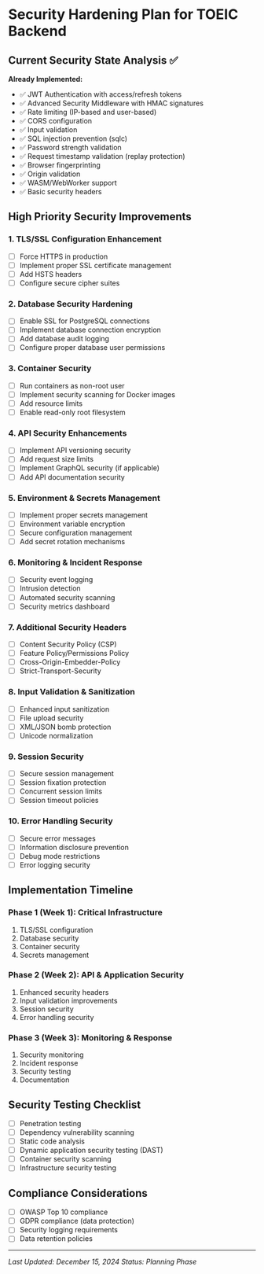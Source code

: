 # Security Hardening Plan for TOEIC Backend

## Current Security State Analysis ✅

**Already Implemented:**
- ✅ JWT Authentication with access/refresh tokens
- ✅ Advanced Security Middleware with HMAC signatures
- ✅ Rate limiting (IP-based and user-based)
- ✅ CORS configuration
- ✅ Input validation
- ✅ SQL injection prevention (sqlc)
- ✅ Password strength validation
- ✅ Request timestamp validation (replay protection)
- ✅ Browser fingerprinting
- ✅ Origin validation
- ✅ WASM/WebWorker support
- ✅ Basic security headers

## High Priority Security Improvements

### 1. TLS/SSL Configuration Enhancement
- [ ] Force HTTPS in production
- [ ] Implement proper SSL certificate management
- [ ] Add HSTS headers
- [ ] Configure secure cipher suites

### 2. Database Security Hardening
- [ ] Enable SSL for PostgreSQL connections
- [ ] Implement database connection encryption
- [ ] Add database audit logging
- [ ] Configure proper database user permissions

### 3. Container Security
- [ ] Run containers as non-root user
- [ ] Implement security scanning for Docker images
- [ ] Add resource limits
- [ ] Enable read-only root filesystem

### 4. API Security Enhancements
- [ ] Implement API versioning security
- [ ] Add request size limits
- [ ] Implement GraphQL security (if applicable)
- [ ] Add API documentation security

### 5. Environment & Secrets Management
- [ ] Implement proper secrets management
- [ ] Environment variable encryption
- [ ] Secure configuration management
- [ ] Add secret rotation mechanisms

### 6. Monitoring & Incident Response
- [ ] Security event logging
- [ ] Intrusion detection
- [ ] Automated security scanning
- [ ] Security metrics dashboard

### 7. Additional Security Headers
- [ ] Content Security Policy (CSP)
- [ ] Feature Policy/Permissions Policy
- [ ] Cross-Origin-Embedder-Policy
- [ ] Strict-Transport-Security

### 8. Input Validation & Sanitization
- [ ] Enhanced input sanitization
- [ ] File upload security
- [ ] XML/JSON bomb protection
- [ ] Unicode normalization

### 9. Session Security
- [ ] Secure session management
- [ ] Session fixation protection
- [ ] Concurrent session limits
- [ ] Session timeout policies

### 10. Error Handling Security
- [ ] Secure error messages
- [ ] Information disclosure prevention
- [ ] Debug mode restrictions
- [ ] Error logging security

## Implementation Timeline

### Phase 1 (Week 1): Critical Infrastructure
1. TLS/SSL configuration
2. Database security
3. Container security
4. Secrets management

### Phase 2 (Week 2): API & Application Security
1. Enhanced security headers
2. Input validation improvements
3. Session security
4. Error handling security

### Phase 3 (Week 3): Monitoring & Response
1. Security monitoring
2. Incident response
3. Security testing
4. Documentation

## Security Testing Checklist

- [ ] Penetration testing
- [ ] Dependency vulnerability scanning
- [ ] Static code analysis
- [ ] Dynamic application security testing (DAST)
- [ ] Container security scanning
- [ ] Infrastructure security testing

## Compliance Considerations

- [ ] OWASP Top 10 compliance
- [ ] GDPR compliance (data protection)
- [ ] Security logging requirements
- [ ] Data retention policies

---

*Last Updated: December 15, 2024*
*Status: Planning Phase*
